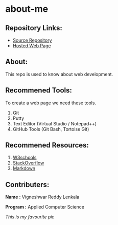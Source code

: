# about-me

## Repository Links:

* [Source Repository](https://github.com/vigneshwar6666/about-me)
* [Hosted Web Page](https://vigneshwar6666.github.io/about-me/)


## About:

This repo is used to know about web development.

## Recommened Tools:

To create a web page we need these tools.
1. Git
1. Putty
1. Text Editor (Virtual Studio / Notepad++)
1. GitHub Tools (Git Bash, Tortoise Git)

## Recommened Resources:

1. [W3schools](https://www.w3schools.com/whatis/)
2. [StackOverflow](https://stackoverflow.com/questions/tagged/git)
3. [Markdown](https://guides.github.com/features/mastering-markdown/)

## Contributers:

**Name :** Vigneshwar Reddy Lenkala

**Program :** Applied Computer Science

*This is my favourite pic*


